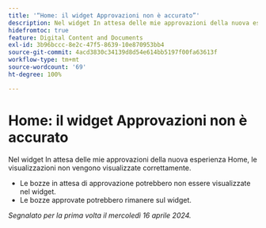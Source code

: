 ```yaml
---
title: '“Home: il widget Approvazioni non è accurato”'
description: Nel widget In attesa delle mie approvazioni della nuova esperienza Home, le visualizzazioni non vengono visualizzate correttamente.
hidefromtoc: true
feature: Digital Content and Documents
exl-id: 3b96bccc-8e2c-47f5-8639-10e870953bb4
source-git-commit: 4acd3830c34139d8d54e614bb5197f00fa63613f
workflow-type: tm+mt
source-wordcount: '69'
ht-degree: 100%

---
```


# Home: il widget Approvazioni non è accurato

<!--Won't fix, valid issue-->

<!--

>[!NOTE]
>
>This issue was fixed on May 2, 2024.

 WF, WFP-->

Nel widget In attesa delle mie approvazioni della nuova esperienza Home, le visualizzazioni non vengono visualizzate correttamente.

* Le bozze in attesa di approvazione potrebbero non essere visualizzate nel widget.
* Le bozze approvate potrebbero rimanere sul widget.

_Segnalato per la prima volta il mercoledì 16 aprile 2024._
